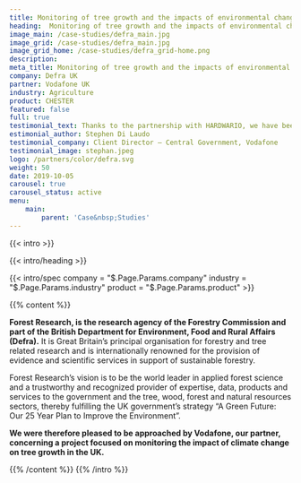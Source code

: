 ```yaml
---
title: Monitoring of tree growth and the impacts of environmental change on the UK’s forests
heading:  Monitoring of tree growth and the impacts of environmental change
image_main: /case-studies/defra_main.jpg
image_grid: /case-studies/defra_main.jpg
image_grid_home: /case-studies/defra_grid-home.png
description:
meta_title: Monitoring of tree growth and the impacts of environmental change on the UK’s forests | HARDWARIO case study
company: Defra UK
partner: Vodafone UK
industry: Agriculture
product: CHESTER
featured: false
full: true
testimonial_text: Thanks to the partnership with HARDWARIO, we have been able to deploy some high quality IoT devices that have played a key role in this successful project. We have benefitted from their expertise in low-power electronics and NB-IoT technology and personal technical support. I look forward to further collaborations with Hardwario in the future.
estimonial_author: Stephen Di Laudo
testimonial_company: Client Director – Central Government, Vodafone
testimonial_image: stephan.jpeg
logo: /partners/color/defra.svg
weight: 50
date: 2019-10-05
carousel: true
carousel_status: active
menu:
    main:
        parent: 'Case&nbsp;Studies'
---
```


{{< intro >}}

{{< intro/heading >}}

{{< intro/spec company = "$.Page.Params.company" industry = "$.Page.Params.industry" product = "$.Page.Params.product" >}}

{{% content %}}

**Forest Research, is the research agency of the Forestry Commission and part of the British Department for Environment, Food and Rural Affairs (Defra).** It is Great Britain’s principal organisation for forestry and tree related research and is internationally renowned for the provision of evidence and scientific services in support of sustainable forestry.

Forest Research’s vision is to be the world leader in applied forest science and a trustworthy and recognized provider of expertise, data, products and services to the government and the tree, wood, forest and natural resources sectors, thereby fulfilling the UK government’s strategy “A Green Future: Our 25 Year Plan to Improve the Environment”.
  
**We were therefore pleased to be approached by Vodafone, our partner, concerning a project focused on monitoring the impact of climate change on tree growth in the UK.**

{{% /content %}}
{{% /intro %}}